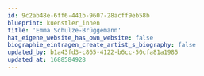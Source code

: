 ```yaml
---
id: 9c2ab48e-6ff6-441b-9607-28acff9eb58b
blueprint: kuenstler_innen
title: 'Emma Schulze-Brüggemann'
hat_eigene_website_has_own_website: false
biographie_eintragen_create_artist_s_biography: false
updated_by: b1a43fd3-c865-4122-b6cc-50cfa81a1985
updated_at: 1688584928
---
```

